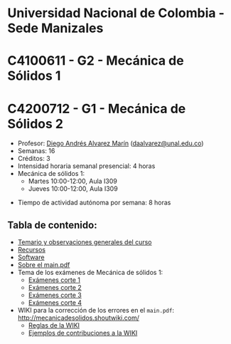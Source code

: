 # Universidad Nacional de Colombia - Sede Manizales
# C4100611 - G2 - Mecánica de Sólidos 1
# C4200712 - G1 - Mecánica de Sólidos 2

- Profesor: [Diego Andrés Alvarez Marín](https://sites.google.com/site/diegoandresalvarezmarin/alvarezCV_internet.pdf) (daalvarez@unal.edu.co)
- Semanas: 16
- Créditos: 3
- Intensidad horaria semanal presencial: 4 horas
- Mecánica de sólidos 1:
  - Martes 10:00-12:00, Aula I309
  - Jueves 10:00-12:00, Aula I309
<!---
- Mecánica de sólidos 2:
  - Miércoles 7:00-9:00, Aula C401
  - Viernes 7:00-9:00, Aula C401
--->

- Tiempo de actividad autónoma por semana: 8 horas


## Tabla de contenido:
- [Temario y observaciones generales del curso](docs/01_-_temario.md)
- [Recursos](docs/02_-_recursos.md)
- [Software](docs/03_-_software.md)
- [Sobre el main.pdf](docs/04_-_main_pdf.md)
- Tema de los exámenes de Mecánica de sólidos 1:
  * [Exámenes corte 1](docs/05a_-_Examen_1.md)
  * [Exámenes corte 2](docs/05b_-_Examen_2.md)
  * [Exámenes corte 3](docs/05c_-_Examen_3.md)
  * [Exámenes corte 4](docs/05d_-_Examen_4.md)
- WIKI para la corrección de los errores en el `main.pdf`: http://mecanicadesolidos.shoutwiki.com/
  * [Reglas de la WIKI](docs/WIKI_Condiciones.md)
  * [Ejemplos de contribuciones a la WIKI](docs/WIKI_Ejemplos.md)  
